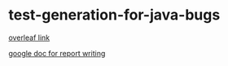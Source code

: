 # test-generation-for-java-bugs
<a href="[https://www.overleaf.com/6817855255nhdkgdjdtbrd#0ef42b](https://www.overleaf.com/2191371249vgcfbvwmsjjm#43a6b4)">overleaf link</a>

<a href="https://docs.google.com/document/d/1uU3Bp8pwQZExNjGHyE2-xOD5MTNClOOtMoObcaRfoT4/edit?usp=sharing">google doc for report writing</a>

